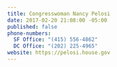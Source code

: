 ```yaml
---
title: Congresswoman Nancy Pelosi
date: 2017-02-20 21:08:00 -05:00
published: false
phone-numbers:
  SF Office: "(415) 556-4862"
  DC Office: "(202) 225-4965"
website: https://pelosi.house.gov
---
```


